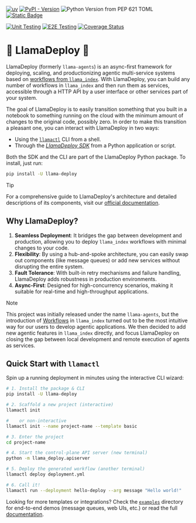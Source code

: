 [![uv](https://img.shields.io/endpoint?url=https://raw.githubusercontent.com/astral-sh/uv/main/assets/badge/v0.json)](https://github.com/astral-sh/uv)
[![PyPI - Version](https://img.shields.io/pypi/v/llama-deploy.svg)](https://pypi.org/project/llama-deploy)
![Python Version from PEP 621 TOML](https://img.shields.io/python/required-version-toml?tomlFilePath=https%3A%2F%2Fraw.githubusercontent.com%2Frun-llama%2Fllama_deploy%2Frefs%2Fheads%2Fmain%2Fpyproject.toml)
[![Static Badge](https://img.shields.io/badge/docs-latest-blue)](https://docs.llamaindex.ai/en/latest/module_guides/llama_deploy/)


[![Unit Testing](https://github.com/run-llama/llama_deploy/actions/workflows/unit_test.yml/badge.svg)](https://github.com/run-llama/llama_deploy/actions/workflows/unit_test.yml)
[![E2E Testing](https://github.com/run-llama/llama_deploy/actions/workflows/e2e_test.yml/badge.svg)](https://github.com/run-llama/llama_deploy/actions/workflows/e2e_test.yml)
[![Coverage Status](https://coveralls.io/repos/github/run-llama/llama_deploy/badge.svg?branch=main)](https://coveralls.io/github/run-llama/llama_deploy?branch=main)


# 🦙 LlamaDeploy 🤖

LlamaDeploy (formerly `llama-agents`) is an async-first framework for deploying, scaling, and productionizing agentic
multi-service systems based on [workflows from `llama_index`](https://docs.llamaindex.ai/en/stable/understanding/workflows/).
With LlamaDeploy, you can build any number of workflows in `llama_index` and then run them as services, accessible
through a HTTP API by a user interface or other services part of your system.

The goal of LlamaDeploy is to easily transition something that you built in a notebook to something running on the
cloud with the minimum amount of changes to the original code, possibly zero. In order to make this transition a
pleasant one, you can interact with LlamaDeploy in two ways:

- Using the [`llamactl`](https://docs.llamaindex.ai/en/latest/module_guides/llama_deploy/40_llamactl/) CLI from a shell.
- Through the [_LlamaDeploy SDK_](https://docs.llamaindex.ai/en/latest/module_guides/llama_deploy/30_python_sdk/) from a Python application or script.

Both the SDK and the CLI are part of the LlamaDeploy Python package. To install, just run:

```bash
pip install -U llama-deploy
```
> [!TIP]
> For a comprehensive guide to LlamaDeploy's architecture and detailed descriptions of its components, visit our
[official documentation](https://docs.llamaindex.ai/en/latest/module_guides/llama_deploy/).

## Why LlamaDeploy?

1. **Seamless Deployment**: It bridges the gap between development and production, allowing you to deploy `llama_index`
   workflows with minimal changes to your code.
3. **Flexibility**: By using a hub-and-spoke architecture, you can easily swap out components (like message queues) or
   add new services without disrupting the entire system.
4. **Fault Tolerance**: With built-in retry mechanisms and failure handling, LlamaDeploy adds robustness in
   production environments.
6. **Async-First**: Designed for high-concurrency scenarios, making it suitable for real-time and high-throughput
   applications.

> [!NOTE]
> This project was initially released under the name `llama-agents`,  but the introduction of [Workflows](https://docs.llamaindex.ai/en/stable/module_guides/workflow/#workflows) in `llama_index` turned out to be the most intuitive way for our users to develop agentic applications. We then decided to add new agentic features in `llama_index` directly, and focus LlamaDeploy on closing the gap between local development and remote execution of agents as services.

## Quick Start with `llamactl`

Spin up a running deployment in minutes using the interactive CLI wizard:

```bash
# 1. Install the package & CLI
pip install -U llama-deploy

# 2. Scaffold a new project (interactive)
llamactl init

#    or non-interactive
llamactl init --name project-name --template basic

# 3. Enter the project
cd project-name

# 4. Start the control-plane API server (new terminal)
python -m llama_deploy.apiserver

# 5. Deploy the generated workflow (another terminal)
llamactl deploy deployment.yml

# 6. Call it!
llamactl run --deployment hello-deploy --arg message "Hello world!"
```

Looking for more templates or integrations? Check the [`examples`](examples) directory for end-to-end demos (message queues, web UIs, etc.) or read the full [documentation](https://docs.llamaindex.ai/en/latest/module_guides/llama_deploy/).
